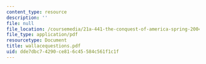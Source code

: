 ```yaml
---
content_type: resource
description: ''
file: null
file_location: /coursemedia/21a-441-the-conquest-of-america-spring-2004/dde7dbc74290ce816c45584c561f1c1f_wallacequestions.pdf
file_type: application/pdf
resourcetype: Document
title: wallacequestions.pdf
uid: dde7dbc7-4290-ce81-6c45-584c561f1c1f
---
```

